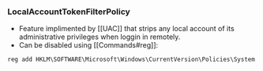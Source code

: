 ### LocalAccountTokenFilterPolicy
- Feature implimented by [[UAC]] that strips any local account of its administrative privileges when loggin in remotely.
- Can be disabled using [[Commands#reg]]:
```powershell
reg add HKLM\SOFTWARE\Microsoft\Windows\CurrentVersion\Policies\System /t REG_DWORD /v LocalAccountTokenFilterPolicy /d 1
``` 